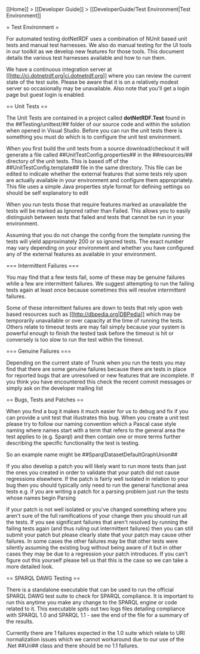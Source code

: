 [[Home]] > [[Developer Guide]] > [[DeveloperGuide/Test Environment|Test Environment]]

= Test Environment =

For automated testing dotNetRDF uses a combination of NUnit based unit tests and manual test harnesses. We also do manual testing for the UI tools in our toolkit as we develop new features for those tools. This document details the various test harnesses available and how to run them.

We have a continuous integration server at [[http://ci.dotnetrdf.org|ci.dotnetrdf.org]] where you can review the current state of the test suite.  Please be aware that it is on a relatively modest server so occasionally may be unavailable.  Also note that you'll get a login page but guest login is enabled.

== Unit Tests ==

The Unit Tests are contained in a project called **dotNetRDF.Test** found in the ##Testing/unittest/## folder of our source code and within the solution when opened in Visual Studio. Before you can run the unit tests there is something you must do which is to configure the unit test environment.

When you first build the unit tests from a source download/checkout it will generate a file called ##UnitTestConfig.properties## in the ##resources/## directory of the unit tests. This is based off of the ##UnitTestConfig.template## file in the same directory.  This file can be edited to indicate whether the external features that some tests rely upon are actually available in your environment and configure them appropriately. This file uses a simple Java properties style format for defining settings so should be self explanatory to edit

When you run tests those that require features marked as unavailable the tests will be marked as Ignored rather than Failed. This allows you to easily distinguish between tests that failed and tests that cannot be run in your environment.

Assuming that you do not change the config from the template running the tests will yield approximately 200 or so ignored tests. The exact number may vary depending on your environment and whether you have configured any of the external features as available in your environment.

=== Intermittent Failures ===

You may find that a few tests fail, some of these may be genuine failures while a few are intermittent failures. We suggest attempting to run the failing tests again at least once because sometimes this will resolve intermittent failures.

Some of these intermittent failures are down to tests that rely upon web based resources such as [[http://dbpedia.org|DBPedia]] which may be temporarily unavailable or over capacity at the time of running the tests.  Others relate to timeout tests are may fail simply because your system is powerful enough to finish the tested task before the timeout is hit or conversely is too slow to run the test within the timeout.

=== Genuine Failures ===

Depending on the current state of Trunk when you run the tests you may find that there are some genuine failures because there are tests in place for reported bugs that are unresolved or new features that are incomplete.  If you think you have encountered this check the recent commit messages or simply ask on the developer mailing list

== Bugs, Tests and Patches ==

When you find a bug it makes it much easier for us to debug and fix if you can provide a unit test that illustrates this bug. When you create a unit test please try to follow our naming convention which a Pascal case style naming where names start with a term that refers to the general area the test applies to (e.g. Sparql) and then contain one or more terms further describing the specific functionality the test is testing.

So an example name might be ##SparqlDatasetDefaultGraphUnion##

If you also develop a patch you will likely want to run more tests than just the ones you created in order to validate that your patch did not cause regressions elsewhere. If the patch is fairly well isolated in relation to your bug then you should typically only need to run the general functional area tests e.g. if you are writing a patch for a parsing problem just run the tests whose names begin Parsing

If your patch is not well isolated or you've changed something where you aren't sure of the full ramifications of your change then you should run all the tests. If you see significant failures that aren't resolved by running the failing tests again (and thus ruling out intermittent failures) then you can still submit your patch but please clearly state that your patch may cause other failures. In some cases the other failures may be that other tests were silently assuming the existing bug without being aware of it but in other cases they may be due to a regression your patch introduces. If you can't figure out this yourself please tell us that this is the case so we can take a more detailed look.

== SPARQL DAWG Testing ==

There is a standalone executable that can be used to run the official SPARQL DAWG test suite to check for SPARQL compliance. It is important to run this anytime you make any change to the SPARQL engine or code related to it. This executable spits out two logs files detailing compliance with SPARQL 1.0 and SPARQL 1.1 - see the end of the file for a summary of the results.

Currently there are 1 failures expected in the 1.0 suite which relate to URI normalization issues which we cannot workaround due to our use of the .Net ##Uri## class and there should be no 1.1 failures.